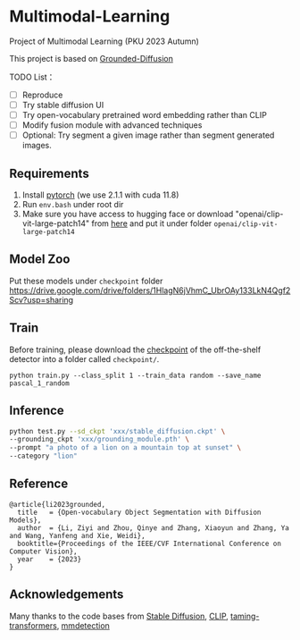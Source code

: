 # Multimodal-Learning
Project of Multimodal Learning (PKU 2023 Autumn)

This project is based on [Grounded-Diffusion](https://github.com/Lipurple/Grounded-Diffusion)

TODO List：
- [ ] Reproduce
- [ ] Try stable diffusion UI
- [ ] Try open-vocabulary pretrained word embedding rather than CLIP
- [ ] Modify fusion module with advanced techniques
- [ ] Optional: Try segment a given image rather than segment generated images. 

## Requirements
1. Install [pytorch](https://pytorch.org/) (we use 2.1.1 with cuda 11.8)
2. Run `env.bash` under root dir
3. Make sure you have access to hugging face or download "openai/clip-vit-large-patch14" from [here](https://huggingface.co/openai/clip-vit-large-patch14) and put it under folder `openai/clip-vit-large-patch14`

## Model Zoo
Put these models under `checkpoint` folder
https://drive.google.com/drive/folders/1HlagN6jVhmC_UbrOAy133LkN4Qgf2Scv?usp=sharing

## Train
Before training, please download the [checkpoint](https://drive.google.com/file/d/1JbJ7tWB15DzCB9pfLKnUHglckumOdUio/view) of the off-the-shelf detector into a folder called `checkpoint/`. 
```
python train.py --class_split 1 --train_data random --save_name pascal_1_random 
```

## Inference
```bash
python test.py --sd_ckpt 'xxx/stable_diffusion.ckpt' \
--grounding_ckpt 'xxx/grounding_module.pth' \
--prompt "a photo of a lion on a mountain top at sunset" \
--category "lion"

```
## Reference
	@article{li2023grounded,
	  title   = {Open-vocabulary Object Segmentation with Diffusion Models},
	  author  = {Li, Ziyi and Zhou, Qinye and Zhang, Xiaoyun and Zhang, Ya and Wang, Yanfeng and Xie, Weidi},
	  booktitle={Proceedings of the IEEE/CVF International Conference on Computer Vision},
	  year    = {2023}
	}
	
## Acknowledgements
Many thanks to the code bases from [Stable Diffusion](https://github.com/CompVis/stable-diffusion), [CLIP](https://github.com/openai/CLIP), [taming-transformers](https://github.com/CompVis/taming-transformers), [mmdetection](https://github.com/open-mmlab/mmdetection)
